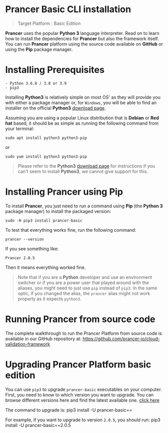 # Prancer Basic CLI installation

> Target Platform : Basic Edition

**Prancer** uses the popular **Python 3** language interpreter. Read on to learn how to install the dependencies for **Prancer** but also the framework itself. You can run **Prancer** platform using the source code available on **GitHub** or using the **Pip** package manager.

# Installing Prerequisites

    - Python 3.6.8 / 3.8 or 3.9
    - pip3

Installing **Python3** is relatively simple on most OS' as they will provide you with either a package manager or, for `Windows`, you will be able to find an installer on the official **Python3** [download page](https://www.python.org/downloads/).

Assuming you are using a popular Linux distribution that is **Debian** or **Red hat** based, it should be as simple as running the following command from your terminal:

    sudo apt install python3 python3-pip

or

    sudo yum install python3 python3-pip

> Please refer to the **Python3** [download page](https://www.python.org/downloads/) for instructions if you can't seem to install **Python3**, we cannot give support for this.

# Installing Prancer using Pip

To install **Prancer**, you just need to run a command using **Pip** (the **Python 3** package manager) to install the packaged version:

    sudo -H pip3 install prancer-basic

To test that everything works fine, run the following command:

    prancer --version

If you see something like:

    Prancer 2.0.5

Then it means everything worked fine.

> Note that if you are a **Python** developer and use an environment switcher or if you are a power user that played around with the aliases, you might need to just use `pip` instead of `pip3`. In the same optic, if you changed the alias, the `prancer` alias might not work properly as it expects `python3`.

# Running Prancer from source code

The complete walkthrough to run the Prancer Platform from source code is available in our GitHub repository at: https://github.com/prancer-io/cloud-validation-framework
 
# Upgrading Prancer Platform basic edition

You can use `pip3` to upgrade `prancer-basic` executables on your computer.
First, you need to know to which version you want to upgrade. You can browse different versions here and find the latest available one. [click here](https://github.com/prancer-io/cloud-validation-framework/releases)

The command to upgrade is:
    pip3 install -U prancer-basic==<latest-version>

For example, if you want to upgrade to version `2.0.5`, you should run:
    pip3 install -U prancer-basic==2.0.5

    
